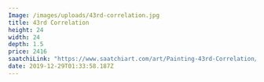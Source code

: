 ```yaml
---
Image: /images/uploads/43rd-correlation.jpg
title: 43rd Correlation
height: 24
width: 24
depth: 1.5
price: 2416
saatchiLink: "https://www.saatchiart.com/art/Painting-43rd-Correlation/189576/4018014/view"
date: 2019-12-29T01:33:58.187Z
---
```

